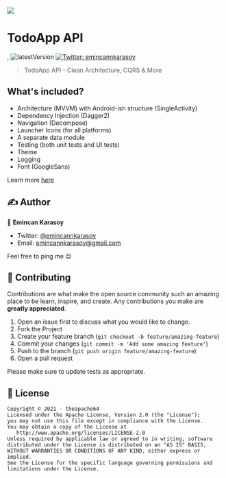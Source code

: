![](cover.jpeg)

# TodoApp API
,
![latestVersion](https://img.shields.io/github/v/release/emincannkarasoy/TodoApp)
<a href="https://twitter.com/emincannkarasoy" target="_blank">
<img alt="Twitter: emincannkarasoy" src="https://img.shields.io/twitter/follow/emincannkarasoy.svg?style=social" />
</a>

> TodoApp API - Clean Architecture, CQRS & More

## What's included?

- Architecture (MVVM) with Android-ish structure (SingleActivity)
- Dependency Injection (Dagger2)
- Navigation (Decompose)
- Launcher Icons (for all platforms)
- A separate data module
- Testing (both unit tests and UI tests)
- Theme
- Logging
- Font (GoogleSans)

Learn more [here](https://github.com/emincankarasoy/TodoApp)

## ✍️ Author

👤 **Emincan Karasoy**

* Twitter: <a href="https://twitter.com/emincannkarasoy" target="_blank">@emincannkarasoy</a>
* Email: emincannkarasoy@gmail.com

Feel free to ping me 😉

## 🤝 Contributing

Contributions are what make the open source community such an amazing place to be learn, inspire, and create. Any
contributions you make are **greatly appreciated**.

1. Open an issue first to discuss what you would like to change.
1. Fork the Project
1. Create your feature branch (`git checkout -b feature/amazing-feature`)
1. Commit your changes (`git commit -m 'Add some amazing feature'`)
1. Push to the branch (`git push origin feature/amazing-feature`)
1. Open a pull request

Please make sure to update tests as appropriate.

## 📝 License

```
Copyright © 2021 - theapache64
Licensed under the Apache License, Version 2.0 (the "License");
you may not use this file except in compliance with the License.
You may obtain a copy of the License at
   http://www.apache.org/licenses/LICENSE-2.0
Unless required by applicable law or agreed to in writing, software
distributed under the License is distributed on an "AS IS" BASIS,
WITHOUT WARRANTIES OR CONDITIONS OF ANY KIND, either express or implied.
See the License for the specific language governing permissions and
limitations under the License.
```
